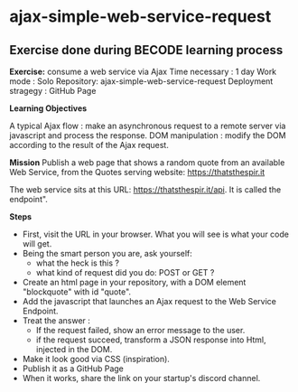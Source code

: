# ajax-simple-web-service-request

## Exercise done during BECODE learning process

**Exercise:** consume a web service via Ajax
Time necessary : 1 day
Work mode : Solo
Repository: ajax-simple-web-service-request
Deployment stragegy : GitHub Page

**Learning Objectives**

A typical Ajax flow : make an asynchronous request to a remote server via javascript and process the response.
DOM manipulation : modify the DOM according to the result of the Ajax request.

**Mission**
Publish a web page that shows a random quote from an available Web Service, from the Quotes serving website: https://thatsthespir.it

The web service sits at this URL: https://thatsthespir.it/api. It is called the endpoint".

**Steps**

  - First, visit the URL in your browser. What you will see is what your code will get.
  - Being the smart person you are, ask yourself:
      * what the heck is this ?
      * what kind of request did you do: POST or GET ?
  - Create an html page in your repository, with a DOM element "blockquote" with id "quote".
  - Add the javascript that launches an Ajax request to the Web Service Endpoint.
  - Treat the answer :
      * If the request failed, show an error message to the user.
      * if the request succeed, transform a JSON response into Html, injected in the DOM.
  - Make it look good via CSS (inspiration).
  - Publish it as a GitHub Page
  - When it works, share the link on your startup's discord channel.
